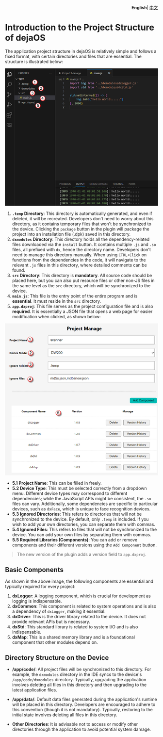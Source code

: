 <p align="right">
    <b>English</b>| <a href="./project_CN.md">中文</a>
</p>

# Introduction to the Project Structure of dejaOS  
The application project structure in dejaOS is relatively simple and follows a fixed format, with certain directories and files that are essential. The structure is illustrated below:

![Project Structure](image/project-1.png)  

1. **`.temp` Directory**: This directory is automatically generated, and even if deleted, it will be recreated. Developers don't need to worry about this directory, as it contains temporary files that won't be synchronized to the device. Clicking the `package` button in the plugin will package the project into an installation file (.dpk) saved in this directory.
2. **`dxmodules` Directory**: This directory holds all the dependency-related files downloaded via the `install` button. It contains multiple `.js` and `.so` files, all prefixed with `dx`, hence the directory name. Developers don't need to manage this directory manually. When using `CTRL+Click` on functions from the dependencies in the code, it will navigate to the relevant `.js` files in this directory, where detailed comments can be found.  
3. **`src` Directory**: This directory is **mandatory**. All source code should be placed here, but you can also put resource files or other non-JS files in the same level as the `src` directory, which will be synchronized to the device.  
4. **`main.js`**: This file is the entry point of the entire program and is **essential**. It must reside in the `src` directory.  
5. **`app.dxproj`**: This file serves as the project configuration file and is also **required**. It is essentially a JSON file that opens a web page for easier modification when clicked, as shown below:

![Project Configuration](image/project-2.png)  

- **5.1 Project Name**: This can be filled in freely.  
- **5.2 Device Type**: This must be selected correctly from a dropdown menu. Different device types may correspond to different dependencies; while the JavaScript APIs might be consistent, the `.so` files can vary. Additionally, some dependencies are specific to particular devices, such as `dxFace`, which is unique to face recognition devices.  
- **5.3 Ignored Directories**: This refers to directories that will not be synchronized to the device. By default, only `.temp` is included. If you wish to add your own directories, you can separate them with commas.  
- **5.4 Ignored Files**: This refers to files that will not be synchronized to the device. You can add your own files by separating them with commas.  
- **5.5 Required Libraries (Components)**: You can add or remove components and their different versions using the `Add Component` button.  

>The new version of the plugin adds a version field to `app.dxproj`.

## Basic Components  
As shown in the above image, the following components are essential and typically required for every project:  
1. **dxLogger**: A logging component, which is crucial for development as logging is indispensable.  
2. **dxCommon**: This component is related to system operations and is also a dependency of `dxLogger`, making it essential.  
3. **dxDriver**: This is the driver library related to the device. It does not provide relevant APIs but is necessary.  
4. **dxStd**: This standard library is related to system I/O and is also indispensable.  
5. **dxMap**: This is a shared memory library and is a foundational component that other modules depend on.  

## Directory Structure on the Device  
- **/app/code/**: All project files will be synchronized to this directory. For example, the `dxmodules` directory in the IDE syncs to the device's `/app/code/dxmodules` directory. Typically, upgrading the application involves deleting all files in this directory and then upgrading to the latest application files.  

- **/app/data/**: Default data files generated during the application's runtime will be placed in this directory. Developers are encouraged to adhere to this convention (though it is not mandatory). Typically, restoring to the initial state involves deleting all files in this directory.  

- **Other Directories**: It is advisable not to access or modify other directories through the application to avoid potential system damage.  
